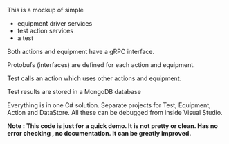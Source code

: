 This is a mockup of simple 
- equipment driver services 
- test action services 
- a test

Both actions and equipment have a gRPC interface. 

Protobufs (interfaces) are defined for each action and equipment. 

Test calls an action which uses other actions and equipment. 

Test results are stored in a MongoDB database

Everything is in one C# solution. Separate projects for Test, Equipment, Action and DataStore. All these can be debugged from inside Visual Studio.

**Note : This code is just for a quick demo. It is not pretty or clean. Has no error checking , no documentation.  It can be greatly improved.**
